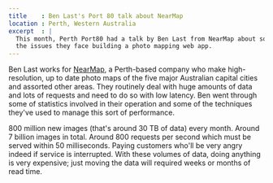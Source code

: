 ```yaml
---
title    : Ben Last's Port 80 talk about NearMap
location : Perth, Western Australia 
excerpt  : |
  This month, Perth Port80 had a talk by Ben Last from NearMap about some of 
  the issues they face building a photo mapping web app.
---
```


Ben Last works for [NearMap][nearmap], a Perth-based company who make
high-resolution, up to date photo maps of the five major Australian capital
cities and assorted other areas. They routinely deal with huge amounts of data
and lots of requests and need to do so with low latency. Ben went through some
of statistics involved in their operation and some of the techniques they've
used to manage this sort of performance.

800 million new images (that's around 30 TB of data) every month. Around 7
billion images in total. Around 800 requests per second which must be served
within 50 milliseconds. Paying customers who'll be very angry indeed if
service is interrupted. With these volumes of data, doing anything is very
expensive; just moving the data will required weeks or months of read time.




[nearmap]: http://www.nearmap.com/ "PhotoMaps by NearMap"
